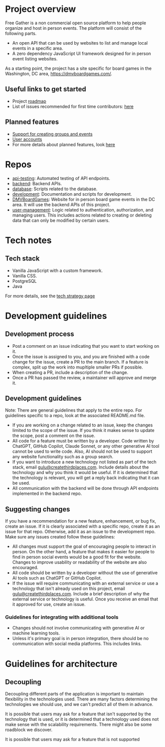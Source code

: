 # Project overview


Free Gather is a non commercial open source platform to help people organize and host in person events. The platform will consist of the following parts.
- An open API that can be used by websites to list and manage local events in a specific area.
- A zero dependency JavaScript UI framework designed for in person event listing websites.


As a starting point, the project has a site specific for board games in the Washington, DC area, https://dmvboardgames.com/. 

## Useful links to get started

- Project [roadmap](https://github.com/Create-Third-Places/.github/blob/main/prplanned_features.md)
- List of issues recommended for first time contributors: [here](https://github.com/Create-Third-Places/DMVBoardGames/issues?q=is%3Aissue%20state%3Aopen%20label%3A%22good%20first%20issue%22)

## Planned features

- [Support for creating groups and events](https://github.com/Create-Third-Places/.github/blob/main/profile/features/CreatingGroupsAndEvents.md)
- [User accounts](https://github.com/Create-Third-Places/.github/blob/main/profile/features/UserAccounts.md)
- For more details about planned features, look [here](https://github.com/Create-Third-Places/.github/blob/main/planned_features.md)


# Repos

- [api-testing](https://github.com/Create-Third-Places/api-testing): Automated testing of API endpoints.
- [backend](https://github.com/Create-Third-Places/backend): Backend APIs.
- [database](https://github.com/Create-Third-Places/database): Scripts related to the database.
- [development](https://github.com/Create-Third-Places/development): Documentation and scripts for development.
- [DMVBoardGames](https://github.com/Create-Third-Places/DMVBoardGames): Website for in person board game events in the DC area. It will use the backend APIs of this project.
- [user-management](https://github.com/Create-Third-Places/user-management): Logic related to authentication, authorization, and managing users. This includes actions related to creating or deleting data that can only be modified by certain users.
  
# Tech notes

## Tech stack
- Vanilla JavaScript with a custom framework.
- Vanilla CSS.
- PostgreSQL
- Java

For more details, see the [tech strategy page](https://github.com/Create-Third-Places/.github/blob/main/profile/tech/TechStrategy.md)



# Development guidelines

## Development process
- Post a comment on an issue indicating that you want to start working on it.
- Once the issue is assigned to you, and you are finished with a code change for the issue, create a PR to the main branch. If a feature is complex, split up the work into mupltiple smaller PRs if possible.
- When creating a PR, include a description of the change.
- Once a PR has passed the review, a maintainer will approve and merge it.

## Development guidelines
Note: There are general guidelines that apply to the entire repo. For guidelines specific to a repo, look at the associated README.md file.

- If you are working on a change related to an issue, keep the changes limited to the scope of the issue. If you think it makes sense to update the scope, post a comment on the issue.
- All code for a feature must be written by a developer. Code written by ChatGPT, GitHub Copilot, Claude Sonnet, or any other generative AI tool cannot be used to write code. Also, AI should not be used to support any website functionality such as a group search.
- If you want to introduce a new technology not listed as part of the tech stack, email gulu@createthirdplaces.com. Include details about the technology and why you think it would be useful. If it is determined that the technology is relevant, you will get a reply back indicating that it can be used.
- All communication with the backend will be done through API endpoints implemented in the backend repo.

## Suggesting changes
If you have a recommendation for a new feature, enhancement, or bug fix, create an issue. If it is clearly associated with a specific repo, create it as an issue for that repo. Otherwise, add it as an issue to the development repo. Make sure any issues created follow these guidelines:

- All changes must support the goal of encouraging people to interact in person.  On the other hand, a feature that makes it easier for people to find in person social events would be a good fit for the website. Changes to improve usability or readability of the website are also encouraged.
- All code should be written by a developer without the use of generative AI tools such as ChatGPT or GitHub Copilot.
- If the issue will require communicating with an external service or use a technology that isn't already used on this project, email gulu@createthirdplaces.com. Include a brief description of why the external service or technology is useful. Once you receive an email that it approved for use, create an issue.

### Guidelines for integrating with additional tools

- Changes should not involve communicating with generative AI or machine learning tools.
- Unless it's primary goal is in person integration, there should be no communication with social media platforms. This includes links.
  


# Guidelines for architecture

## Decoupling
Decoupling different parts of the application is important to maintain flexibility in the technologies used. There are many factors determining the technologies we should use, and we can't predict all of them in advance. 

It is possible that users may ask for a feature that isn't supported by the technology that is used, or it is determined that a technology used does not make sense with the scalability requirements. There might also be some roadblock we discover.

It is possible that users may ask for a feature that is not supported 
